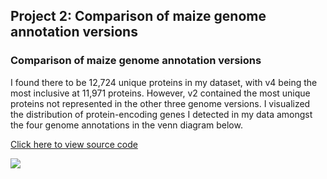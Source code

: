 ## Project 2: Comparison of maize genome annotation versions

### Comparison of maize genome annotation versions

I found there to be 12,724 unique proteins in my dataset, with v4 being the most inclusive at 11,971 proteins. However, v2 contained the most unique proteins not represented in the other three genome versions. I visualized the distribution of protein-encoding genes I detected in my data amongst the four genome annotations in the venn diagram below.

<a href="/V4pro.html" target="_blank">Click here to view source code</a>

<img src="ProteinVen.png?raw=true"/>
